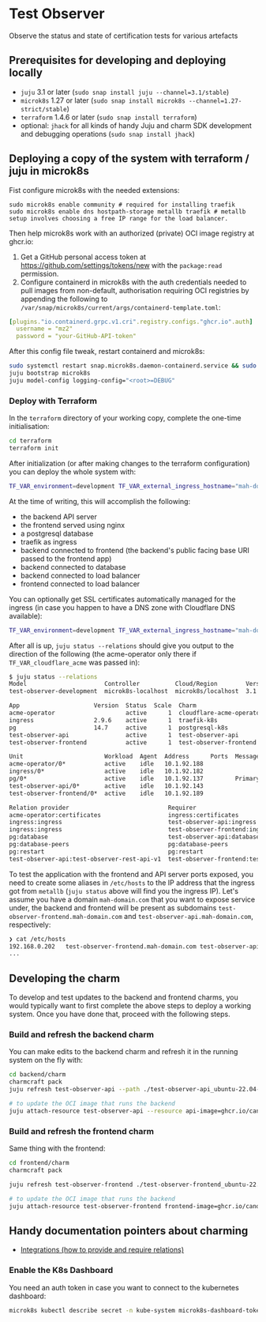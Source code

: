 # Test Observer

Observe the status and state of certification tests for various artefacts

## Prerequisites for developing and deploying locally

- `juju` 3.1 or later (`sudo snap install juju --channel=3.1/stable`)
- `microk8s` 1.27 or later (`sudo snap install microk8s --channel=1.27-strict/stable`)
- `terraform` 1.4.6 or later (`sudo snap install terraform`)
- optional: `jhack` for all kinds of handy Juju and charm SDK development and debugging operations (`sudo snap install jhack`)

## Deploying a copy of the system with terraform / juju in microk8s

Fist configure microk8s with the needed extensions:

```
sudo microk8s enable community # required for installing traefik
sudo microk8s enable dns hostpath-storage metallb traefik # metallb setup involves choosing a free IP range for the load balancer.
```

Then help microk8s work with an authorized (private) OCI image registry at ghcr.io:

1. Get a GitHub personal access token at https://github.com/settings/tokens/new with the `package:read` permission.
2. Configure containerd in microk8s with the auth credentials needed to pull images from non-default, authorisation requiring OCI registries by appending the following to `/var/snap/microk8s/current/args/containerd-template.toml`:

```yaml
[plugins."io.containerd.grpc.v1.cri".registry.configs."ghcr.io".auth]
  username = "mz2"
  password = "your-GitHub-API-token"
```

After this config file tweak, restart containerd and microk8s:

```bash
sudo systemctl restart snap.microk8s.daemon-containerd.service && sudo microk8s.stop && sudo microk8s.start
juju bootstrap microk8s
juju model-config logging-config="<root>=DEBUG"
```

### Deploy with Terraform

In the `terraform` directory of your working copy, complete the one-time initialisation:

```bash
cd terraform
terraform init
```

After initialization (or after making changes to the terraform configuration) you can deploy the whole system with:

```bash
TF_VAR_environment=development TF_VAR_external_ingress_hostname="mah-domain.com" terraform apply -auto-approve
```

At the time of writing, this will accomplish the following:

- the backend API server
- the frontend served using nginx
- a postgresql database
- traefik as ingress
- backend connected to frontend (the backend's public facing base URI passed to the frontend app)
- backend connected to database
- backend connected to load balancer
- frontend connected to load balancer

You can optionally get SSL certificates automatically managed for the ingress (in case you happen to have a DNS zone with Cloudflare DNS available):

```bash
TF_VAR_environment=development TF_VAR_external_ingress_hostname="mah-domain.com" TF_VAR_cloudflare_acme=true TF_VAR_cloudflare_dns_api_token=... TF_VAR_cloudflare_zone_read_api_token=... TF_VAR_cloudflare_email=... terraform apply -auto-approve
```

After all is up, `juju status --relations` should give you output to the direction of the following (the acme-operator only there if `TF_VAR_cloudflare_acme` was passed in):

```bash
$ juju status --relations
Model                      Controller          Cloud/Region        Version  SLA          Timestamp
test-observer-development  microk8s-localhost  microk8s/localhost  3.1.2    unsupported  23:23:01+03:00

App                     Version  Status  Scale  Charm                     Channel    Rev  Address         Exposed  Message
acme-operator                    active      1  cloudflare-acme-operator  beta         3  10.152.183.59   no
ingress                 2.9.6    active      1  traefik-k8s               stable     110  192.168.0.202   no
pg                      14.7     active      1  postgresql-k8s            14/stable   73  10.152.183.106  no       Primary
test-observer-api                active      1  test-observer-api         edge         6  10.152.183.207  no
test-observer-frontend           active      1  test-observer-frontend    edge         2  10.152.183.111  no

Unit                       Workload  Agent  Address      Ports  Message
acme-operator/0*           active    idle   10.1.92.188
ingress/0*                 active    idle   10.1.92.182
pg/0*                      active    idle   10.1.92.137         Primary
test-observer-api/0*       active    idle   10.1.92.143
test-observer-frontend/0*  active    idle   10.1.92.189

Relation provider                            Requirer                                          Interface          Type     Message
acme-operator:certificates                   ingress:certificates                              tls-certificates   regular
ingress:ingress                              test-observer-api:ingress                         ingress            regular
ingress:ingress                              test-observer-frontend:ingress                    ingress            regular
pg:database                                  test-observer-api:database                        postgresql_client  regular
pg:database-peers                            pg:database-peers                                 postgresql_peers   peer
pg:restart                                   pg:restart                                        rolling_op         peer
test-observer-api:test-observer-rest-api-v1  test-observer-frontend:test-observer-rest-api-v1  http               regular
```

To test the application with the frontend and API server ports exposed, you need to create some aliases in `/etc/hosts` to the IP address that the ingress got from `metallb` (`juju status` above will find you the ingress IP). Let's assume you have a domain `mah-domain.com` that you want to expose service under, the backend and frontend will be present as subdomains `test-observer-frontend.mah-domain.com` and `test-observer-api.mah-domain.com`, respectively:

```bash
❯ cat /etc/hosts
192.168.0.202   test-observer-frontend.mah-domain.com test-observer-api.mah-domain.com
...
```

## Developing the charm

To develop and test updates to the backend and frontend charms, you would typically want to first complete the above steps to deploy a working system. Once you have done that, proceed with the following steps.

### Build and refresh the backend charm

You can make edits to the backend charm and refresh it in the running system on the fly with:

```bash
cd backend/charm
charmcraft pack
juju refresh test-observer-api --path ./test-observer-api_ubuntu-22.04-amd64.charm

# to update the OCI image that runs the backend
juju attach-resource test-observer-api --resource api-image=ghcr.io/canonical/test_observer/backend:[tag or sha]
```

### Build and refresh the frontend charm

Same thing with the frontend:

```bash
cd frontend/charm
charmcraft pack

juju refresh test-observer-frontend ./test-observer-frontend_ubuntu-22.04-amd64.charm

# to update the OCI image that runs the backend
juju attach-resource test-observer-frontend frontend-image=ghcr.io/canonical/test_observer/frontend:[tag or sha]
```

## Handy documentation pointers about charming

- [Integrations (how to provide and require relations)](https://juju.is/docs/sdk/integration)

### Enable the K8s Dashboard

You need an auth token in case you want to connect to the kubernetes dashboard:

```bash
microk8s kubectl describe secret -n kube-system microk8s-dashboard-token
```
